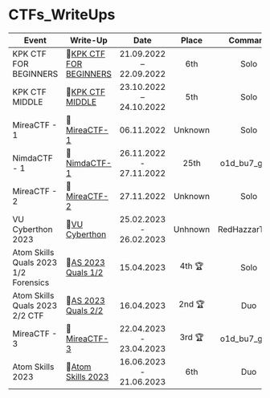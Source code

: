 # CTFs_WriteUps


| Event                                | Write-Up                                                                                       | Date                    | Place        | Command      |
| ------------------------------------ | ---------------------------------------------------------------------------------------------- | :---------------------: | :----------: | :----------: |
| KPK CTF FOR BEGINNERS                | :green_book:[KPK CTF FOR BEGINNERS](../main/KPK-CTF/KPK-CTF-Beginners/KPK-CTF-Beginners.md)    | 21.09.2022 – 22.09.2022 | 6th          | Solo         |
| KPK CTF MIDDLE                       | :green_book:[KPK CTF MIDDLE](../main/KPK-CTF/KPK-CTF-Middle/KPK-CTF-Middle.md)                 | 23.10.2022 – 24.10.2022 | 5th          | Solo         |
| MireaCTF - 1                         | :green_book:[MireaCTF-1](../main/MireaCTF/MireaCTF-1/MireaCTF-1.md)                            | 06.11.2022              | Unknown      | Solo         |
| NimdaCTF - 1                         | :green_book:[NimdaCTF-1](../main/NimdaCTF/NimdaCTF-1/NimdaCTF-1.md)                            | 26.11.2022 - 27.11.2022 | 25th         | o1d_bu7_go1d |
| MireaCTF - 2                         | :green_book:[MireaCTF-2](../main/MireaCTF/MireaCTF-2/MireaCTF-2.md)                            | 27.11.2022              | Unknown      | Solo         |
| VU Cyberthon 2023                    | :green_book:[VU Cyberthon](../main/VU-Cyberthon/VU-Cyberthon-2023/VU-Cyberthon-2023.md)        | 25.02.2023 - 26.02.2023 | Unhnown      | RedHazzarTeam|
| Atom Skills Quals 2023 1/2 Forensics | :green_book:[AS 2023 Quals 1/2](../main/Atom-Skills-2023-qs/Atom-Skills-2023-qs-forensics.md)  | 15.04.2023              | 4th :trophy: | Solo         |
| Atom Skills Quals 2023 2/2 CTF       | :green_book:[AS 2023 Quals 2/2](../main/Atom-Skills-2023-qs/Atom-Skills-2023-qs-CTF.md)        | 16.04.2023              | 2nd :trophy: | Duo          |
| MireaCTF - 3                         | :green_book:[MireaCTF-3](../main/Atom-Skills-2023-qs/Atom-Skills-2023-qs-CTF.md)               | 22.04.2023 - 23.04.2023 | 3rd :trophy: | o1d_bu7_go1d |
| Atom Skills 2023                     | :green_book:[Atom Skills 2023](../main/Atom-Skills-2023-qs/Atom-Skills-2023-qs-CTF.md)         | 16.06.2023 - 21.06.2023 | 6th          | Duo          |
